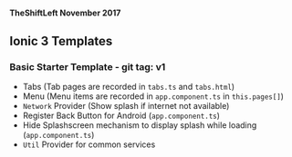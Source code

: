 #### TheShiftLeft November 2017
## Ionic 3 Templates
### Basic Starter Template - git tag: v1
* Tabs (Tab pages are recorded in `tabs.ts` and `tabs.html`) 
* Menu (Menu items are recorded in `app.component.ts` in `this.pages[]`)
* `Network` Provider (Show splash if internet not available)
* Register Back Button for Android (`app.component.ts`)
* Hide Splashscreen mechanism to display splash while loading   (`app.component.ts`)
* `Util` Provider for common services


